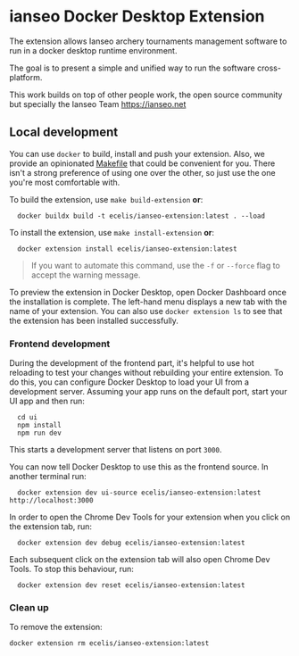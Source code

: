 # ianseo Docker Desktop Extension

The extension allows Ianseo archery tournaments management software
to run in a docker desktop runtime environment.

The goal is to present a simple and unified way to run the software
cross-platform.

This work builds on top of other people work, the open source community
but specially the Ianseo Team https://ianseo.net


## Local development

You can use `docker` to build, install and push your extension. Also, we provide an opinionated [Makefile](Makefile) that could be convenient for you. There isn't a strong preference of using one over the other, so just use the one you're most comfortable with.

To build the extension, use `make build-extension` **or**:

```shell
  docker buildx build -t ecelis/ianseo-extension:latest . --load
```

To install the extension, use `make install-extension` **or**:

```shell
  docker extension install ecelis/ianseo-extension:latest
```

> If you want to automate this command, use the `-f` or `--force` flag to accept the warning message.

To preview the extension in Docker Desktop, open Docker Dashboard once the installation is complete. The left-hand menu displays a new tab with the name of your extension. You can also use `docker extension ls` to see that the extension has been installed successfully.

### Frontend development

During the development of the frontend part, it's helpful to use hot reloading to test your changes without rebuilding your entire extension. To do this, you can configure Docker Desktop to load your UI from a development server.
Assuming your app runs on the default port, start your UI app and then run:

```shell
  cd ui
  npm install
  npm run dev
```

This starts a development server that listens on port `3000`.

You can now tell Docker Desktop to use this as the frontend source. In another terminal run:

```shell
  docker extension dev ui-source ecelis/ianseo-extension:latest http://localhost:3000
```

In order to open the Chrome Dev Tools for your extension when you click on the extension tab, run:

```shell
  docker extension dev debug ecelis/ianseo-extension:latest
```

Each subsequent click on the extension tab will also open Chrome Dev Tools. To stop this behaviour, run:

```shell
  docker extension dev reset ecelis/ianseo-extension:latest
```

### Clean up

To remove the extension:

```shell
docker extension rm ecelis/ianseo-extension:latest
```

